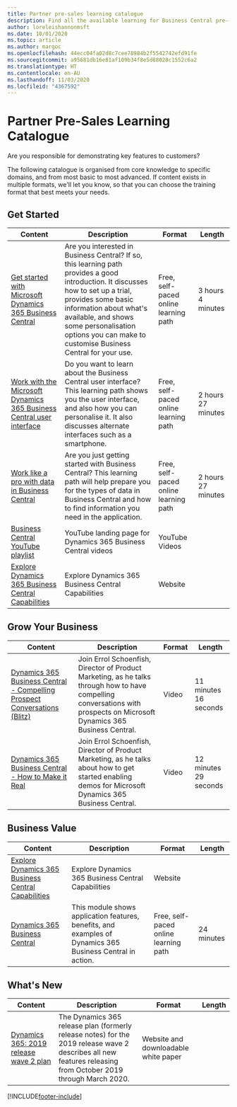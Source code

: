 ```yaml
---
title: Partner pre-sales learning catalogue
description: Find all the available learning for Business Central pre--sales consultants.
author: loreleishannonmsft
ms.date: 10/01/2020
ms.topic: article
ms.author: margoc
ms.openlocfilehash: 44ecc04fa02d8c7cee78984b2f5542742efd91fe
ms.sourcegitcommit: a95681db16e81af109b34f8e5d88028c1552c6a2
ms.translationtype: HT
ms.contentlocale: en-AU
ms.lasthandoff: 11/03/2020
ms.locfileid: "4367592"
---
```

# <a name="partner-pre-sales-learning-catalog"></a>Partner Pre-Sales Learning Catalogue

Are you responsible for demonstrating key features to customers? 

The following catalogue is organised from core knowledge to specific domains, and from most basic to most advanced. If content exists in multiple formats, we'll let you know, so that you can choose the training format that best meets your needs. 

## <a name="get-started"></a>Get Started<a name="get-started"></a>

| Content                                                                                                                              | Description                                                                                                                                                                                                                                                                                      | Format                                | Length             |
|------------------------------------------------------------------------------------------------------------------------------------------------------------------------------|--------------------------------------------------------------------------------------------------------------------------------------------------------------------------------------------------------------------------------------------------------------------------------------------------|---------------------------------------|--------------------|
| [Get started with Microsoft Dynamics 365 Business Central](https://docs.microsoft.com/learn/paths/get-started-dynamics-365-business-central/)                          | Are you interested in Business Central? If so, this learning path provides a good introduction. It discusses how to set up a trial, provides some basic information about what's available, and shows some personalisation options you can make to customise Business Central for your use. | Free, self-paced online learning path | 3 hours 4 minutes  |
| [Work with the Microsoft Dynamics 365 Business Central user interface](https://docs.microsoft.com/learn/paths/work-with-user-interface-dynamics-365-business-central/) | Do you want to learn about the Business Central user interface? This learning path shows you the user interface, and also how you can personalise it. It also discusses alternate interfaces such as a smartphone. | Free, self-paced online learning path | 2 hours 27 minutes |
| [Work like a pro with data in Business Central](https://docs.microsoft.com/learn/paths/work-pro-data-dynamics-365-business-central) | Are you just getting started with Business Central? This learning path will help prepare you for the types of data in Business Central and how to find information you need in the application. | Free, self-paced online learning path | 2 hours 27 minutes |
| [Business Central YouTube playlist](https://www.youtube.com/playlist?list=PLcakwueIHoT-wVFPKUtmxlqcG1kJ0oqq4)                                                                | YouTube landing page for Dynamics 365 Business Central videos | YouTube Videos |                    |
| [Explore Dynamics 365 Business Central Capabilities](https://dynamics.microsoft.com/business-central/capabilities/)                                                    | Explore Dynamics 365 Business Central Capabilities                                                                                                                                                                                                                                               | Website                               |                    |

## <a name="grow-your-business"></a>Grow Your Business<a name="grow"></a>

| Content                                                                                                                                | Description                                                                                                                                                                                                                                                                                      | Format                                | Length                |
|------------------------------------------------------------------------------------------------------------------------------------------------------------------------------|--------------------------------------------------------------------------------------------------------------------------------------------------------------------------------------------------------------------------------------------------------------------------------------------------|---------------------------------------|-----------------------|
| [Dynamics 365 Business Central - Compelling Prospect Conversations (Blitz)](https://mbspartner.microsoft.com/D365/Videos/101761) | Join Errol Schoenfish, Director of Product Marketing, as he talks through how to have compelling conversations with prospects on Microsoft Dynamics 365 Business Central. | Video | 11 minutes 16 seconds |
| [Dynamics 365 Business Central - How to Make it Real](https://mbspartner.microsoft.com/D365/Videos/101787) | Join Errol Schoenfish, Director of Product Marketing, as he talks about how to get started enabling demos for Microsoft Dynamics 365 Business Central. | Video | 12 minutes 29 seconds |

## <a name="business-value"></a>Business Value<a name="busvalue"></a>

| Content                                                                                                                                | Description                                                                                                                                                                                                                                                                                      | Format                                | Length                |
|------------------------------------------------------------------------------------------------------------------------------------------------------------------------------|--------------------------------------------------------------------------------------------------------------------------------------------------------------------------------------------------------------------------------------------------------------------------------------------------|---------------------------------------|-----------------------|
| [Explore Dynamics 365 Business Central Capabilities](https://dynamics.microsoft.com/business-central/capabilities/) | Explore Dynamics 365 Business Central Capabilities | Website |                     |
| [Dynamics 365 Business Central](https://docs.microsoft.com/learn/modules/dynamics-365-business-central/) | This module shows application features, benefits, and examples of Dynamics 365 Business Central in action. | Free, self-paced online learning path | 24 minutes          |

## <a name="whats-new"></a>What's New<a name="whatsnew"></a>

| Content                                                                                                                                | Description                                 | Format                                | Length                |
|------------------------------------------------------------------------------------------------------------------------------------------------------------------------------|----------------------------------------------------------------------------------------------------------------------------------------------------------------------------------------------------------------------------------------------------------------------------------------------------------------------------------------------------------------------------------------------------------------------------------------------------------------------------------------------------------------------------------------------------------------------------------------------------------------------------------------------------------------------------------------------|---------------------------------------|-----------------------|
| [Dynamics 365: 2019 release wave 2 plan](https://docs.microsoft.com/dynamics365-release-plan/2019wave2/) | The Dynamics 365 release plan (formerly release notes) for the 2019 release wave 2 describes all new features releasing from October 2019 through March 2020. | Website and downloadable white paper  |                       |

<!--## Demo<a name="demo"></a>

| Content                                                                                                                                                           | Description                                                                                                                                                                                                                                                     | Format                           | Length                   |
|-------------------------------------------------------------------------------------------------------------------------------------------------------------------------------------------------------------|-----------------------------------------------------------------------------------------------------------------------------------------------------------------------------------------------------------------------------------------------------------------|----------------------------------|--------------------------|
| [The Sales Demo Playbook (Part 1 of 2)](https://mbspartner.microsoft.com/secure/coursematerials/D365/Standalone/Dynamics_365_Business_Central_-_PARTNER_SALES_PLAYBOOK_Fall_2018_-_w_CLICK_ASSISTANCE.pptx)    | Twenty pre-configured, scripted demo scenes built around Business Central. Choose between full click-through assistance (download 1) and non-click-through assistance (download 2).|    Download    | |    
| [The Sales Demo Playbook (Part 2 of 2)](https://docs.microsoft.com/dynamics365-release-plan/2019wave2/)|    Twenty pre-configured scripted demo scenes built around Business Central. Choose between full click-through assistance (download 1) and non-click-through assistance (download 2).|    Download | |
| [Demo: The Sales Representative- Summer 2019](https://docs.microsoft.com/dynamics365-release-plan/2019wave2/) | Join Craig as he shows you how the role of the Sales Representative works and behaves in Business Central. | YouTube video | 5 minutes 45 seconds |
| [Demo: The Sales Manager - Summer 2019](https://docs.microsoft.com/dynamics365-release-plan/2019wave2/) | Join Craig as he shows you how the role of the Sales Manager works and behaves in Business Central. | YouTube video | 6 minutes 44 seconds |
| [Demo: The Project Manager - Summer 2019](https://docs.microsoft.com/dynamics365-release-plan/2019wave2/) | Join Craig as he shows you how the role Project Manager works and behaves in Business Central. | YouTube video | 5 minutes 25 seconds |
| [Demo: The Owner - Summer 2019](https://mbspartner.microsoft.com/secure/coursematerials/D365/Standalone/Dynamics_365_Business_Central_-_PARTNER_SALES_PLAYBOOK_Fall_2018_-_w_CLICK_ASSISTANCE.pptx) | Join Craig as he shows you how the role Owner works and behaves in Business Central. | YouTube video | 10 minutes 32 seconds |
| [Demo: The Marketing Manager - Summer 2019](https://youtu.be/iEtUbitWz4o) | Join Craig as he shows you how the role of the Marketing Manager works and behaves in Business Central. | YouTube video | 7 minutes 40 seconds |
| [Demo: The External Accountant - Summer 2019](https://youtu.be/qegEAAEiQ0M) | Join Craig as he shows you how the role of the External Accountant works and behaves in Business Central. | YouTube video | 2 minutes 46 seconds |
| [Demo: The Bookkeeper - Summer 2019](https://youtu.be/aOE3ZwP1ieE) | Join Craig as he shows you how the role of the Bookkeeper works and behaves in Business Central. | YouTube video | 7 minutes 42 seconds |
| [Demo: The Accountant - Summer 2019](https://youtu.be/EGY-DtMcfK8) | Join Craig as he shows you how the role of the Accountant works and behaves in Business Central. | YouTube video | 10 minutes 17 seconds |
| [Demo: Reconcile Bank - Summer 2019](https://youtu.be/BKtiLmgiuyA) | Join Craig as he shows you how reconcile bank accounts. | YouTube video | 4 minutes 15 seconds |
| [Demo: Quote to Cash via Sales and Business Central - Summer 2019](https://youtu.be/WsL9OOkVG_Y)    |Join Craig as he shows you how Quote to Cash works via Sales and Business Central. | YouTube video    |5 minutees 59 seconds |
| [Demo: Quote to Cash via Outlook - Summer 2019](https://youtu.be/U6y6Pneriu8)    |Join Craig as he shows you how Quote to Cash works all from within Microsoft Outlook.|    YouTube | video|    6 minutes 28 seconds |
| [Demo: Produce Production Order - Summer 2019](https://youtu.be/ML_Zx_lqAHQ) | Join Craig as he shows you how use produce production orders in Business Central. | YouTube video | 6 minutes 24 seconds |
| [Demo: Procure to Pay - Summer 2019](https://youtu.be/KOKW-EeEe4w) | Join Craig as he shows you how use Procure to Pay in Business Central. | YouTube video | 5 minutes 26 seconds |
| [Demo: Order to Cash - Summer 2019](https://youtu.be/K1SgJnXAyQU)    |Join Craig as he shows you a very common business process called "order to cash".    |YouTube video    |4 minutes 44 seconds |
| [Demo: Opportunity to Quote in Business Central - Summer 2019](https://youtu.be/ot9_FvvULIc) | Join Craig as he show you the opportunity management features in Business Central while demonstrate the common business process of opportunity to quote. | YouTube video | 3 minutes 31 seconds |
| [Demo: Manage Your Inventory - Summer 2019](https://youtu.be/spc_EPIf9fU) | Join Craig as he shows you how to manage your inventory. | YouTube video | 6 minutes 23 seconds |
| [Demo: Make to Stock - Summer 2019](https://youtu.be/C_WHURQ98-k)|    Join Craig as he shows you how to perform make to stock with Business Central.    |YouTube video|    4 minutes 42 seconds |
| [Demo: Intercompany Transactions - Summer 2019](https://youtu.be/MOaToa2AXyg) | Join Craig as he shows you how to do transactions between companies. | YouTube video | 4 minutes 09 seconds |
| [Demo: Enter a Sales Order via Mobile Device - Summer 2019](https://youtu.be/c4Lhs-q0hbw) | Join Craig as he shows you how to enter a sales order via a mobile device. | YouTube video | 3 minutes |
| [Demo: Drop Ship Sales Orders - Summer 2019](https://youtu.be/Jmv2gn1qzoQ)    |Join Craig as he shows you the drop ship sales order process in Business Central.    |YouTube video    |4 minutes 14 seconds |
| [Demo: Customer Approval Process - Summer 2019](https://youtu.be/_Oyj6DBAuPI) | Join Craig as he shows a basic business process of onboarding a new customer. | YouTube video | 3 minutes 24 seconds |
| [Demo: Consolidating Companies - Summer 2019](https://youtu.be/A4SExgt7wV4) | Join Craig as he shows you how to consolidate companies using Business Central. | YouTube video | 2 minutes 15 seconds |
| [Demo: Automate Accounts Payable - Summer 2019](https://youtu.be/RB3_7UTpEjo) | Join Craig as he shows you one way in which you can automate accounts payable process using Business Central. | YouTube video | 3 minutes 51 seconds |
| [Demo: Setting up a new company](https://youtu.be/ZHg4UXTOEp8) | Join Craig as he shows you how to set up a new company using Business Central | YouTube video | 4 minutes 48 seconds |
-->


[!INCLUDE[footer-include](../includes/footer-banner.md)]